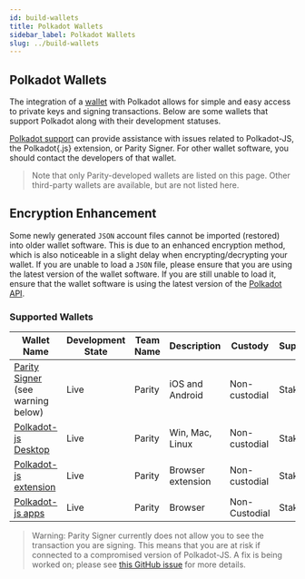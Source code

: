 ```yaml
---
id: build-wallets
title: Polkadot Wallets
sidebar_label: Polkadot Wallets
slug: ../build-wallets
---
```


## Polkadot Wallets

The integration of a [wallet](../general/glossary.md#wallet) with Polkadot allows for simple and easy access to
private keys and signing transactions. Below are some wallets that support Polkadot along with their
development statuses.

[Polkadot support](https://support.polkadot.network/) can provide assistance with issues related to
Polkadot-JS, the Polkadot{.js} extension, or Parity Signer. For other wallet software, you should
contact the developers of that wallet.

> Note that only Parity-developed wallets are listed on this page. Other third-party wallets are
> available, but are not listed here.

## Encryption Enhancement

Some newly generated `JSON` account files cannot be imported (restored) into older wallet software.
This is due to an enhanced encryption method, which is also noticeable in a slight delay when
encrypting/decrypting your wallet. If you are unable to load a `JSON` file, please ensure that you
are using the latest version of the wallet software. If you are still unable to load it, ensure that
the wallet software is using the latest version of the [Polkadot API](https://polkadot.js.org/api/).

### Supported Wallets

| Wallet Name                                                         | Development State | Team Name | Description       | Custody       | Supports |
| ------------------------------------------------------------------- | ----------------- | --------- | ----------------- | ------------- | -------- |
| [Parity Signer](https://www.parity.io/signer/) (see warning below)  | Live              | Parity    | iOS and Android   | Non-custodial | Staking  |
| [Polkadot-js Desktop](https://github.com/polkadot-js/apps/releases) | Live              | Parity    | Win, Mac, Linux   | Non-custodial | Staking  |
| [Polkadot-js extension](https://github.com/polkadot-js/extension)   | Live              | Parity    | Browser extension | Non-custodial | Staking  |
| [Polkadot-js apps](https://polkadot.js.org/apps/#/accounts)         | Live              | Parity    | Browser           | Non-Custodial | Staking  |

> Warning: Parity Signer currently does not allow you to see the transaction you are signing. This
> means that you are at risk if connected to a compromised version of Polkadot-JS. A fix is being
> worked on; please see [this GitHub issue](https://github.com/paritytech/parity-signer/issues/724)
> for more details.
